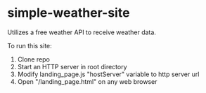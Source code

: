 # simple-weather-site
Utilizes a free weather API to receive weather data.

To run this site:
  1. Clone repo
  2. Start an HTTP server in root directory
  3. Modify landing_page.js "hostServer" variable to http server url
  4. Open "<hostServer>/landing_page.html" on any web browser
